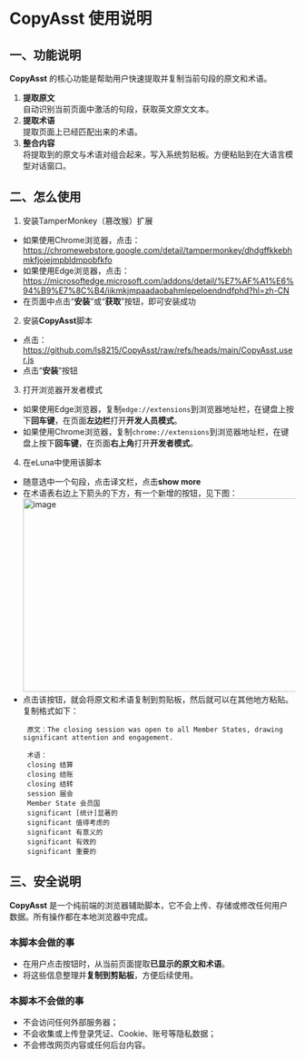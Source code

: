 # CopyAsst 使用说明

## 一、功能说明
**CopyAsst** 的核心功能是帮助用户快速提取并复制当前句段的原文和术语。  
1. **提取原文**  
   自动识别当前页面中激活的句段，获取英文原文文本。
2. **提取术语**  
   提取页面上已经匹配出来的术语。
3. **整合内容**  
   将提取到的原文与术语对组合起来，写入系统剪贴板。方便粘贴到在大语言模型对话窗口。

## 二、怎么使用
1. 安装TamperMonkey（篡改猴）扩展
- 如果使用Chrome浏览器，点击：https://chromewebstore.google.com/detail/tampermonkey/dhdgffkkebhmkfjojejmpbldmpobfkfo
- 如果使用Edge浏览器，点击：https://microsoftedge.microsoft.com/addons/detail/%E7%AF%A1%E6%94%B9%E7%8C%B4/iikmkjmpaadaobahmlepeloendndfphd?hl=zh-CN
- 在页面中点击“**安装**”或“**获取**”按钮，即可安装成功
2. 安装**CopyAsst**脚本
- 点击：https://github.com/ls8215/CopyAsst/raw/refs/heads/main/CopyAsst.user.js
- 点击“**安装**”按钮
3. 打开浏览器开发者模式
- 如果使用Edge浏览器，复制```edge://extensions```到浏览器地址栏，在键盘上按下**回车键**，在页面**左边栏**打开**开发人员模式**。
- 如果使用Chrome浏览器，复制```chrome://extensions```到浏览器地址栏，在键盘上按下**回车键**，在页面**右上角**打开**开发者模式**。
4. 在eLuna中使用该脚本
- 随意选中一个句段，点击译文栏，点击**show more**
- 在术语表右边上下箭头的下方，有一个新增的按钮，见下图：
  <img width="788" height="341" alt="image" src="https://github.com/user-attachments/assets/bd903ea0-9260-45ec-9c40-2fdf3c550c8b" />
- 点击该按钮，就会将原文和术语复制到剪贴板，然后就可以在其他地方粘贴。复制格式如下：
  ```
   原文：The closing session was open to all Member States, drawing significant attention and engagement.
   
   术语：
   closing 结算
   closing 结账
   closing 结转
   session 届会
   Member State 会员国
   significant [统计]显著的
   significant 值得考虑的
   significant 有意义的
   significant 有效的
   significant 重要的
  ```
## 三、安全说明
**CopyAsst** 是一个纯前端的浏览器辅助脚本，它不会上传、存储或修改任何用户数据。所有操作都在本地浏览器中完成。
### 本脚本会做的事
- 在用户点击按钮时，从当前页面提取**已显示的原文和术语**。  
- 将这些信息整理并**复制到剪贴板**，方便后续使用。  
### 本脚本不会做的事
- 不会访问任何外部服务器；  
- 不会收集或上传登录凭证、Cookie、账号等隐私数据；  
- 不会修改网页内容或任何后台内容。



